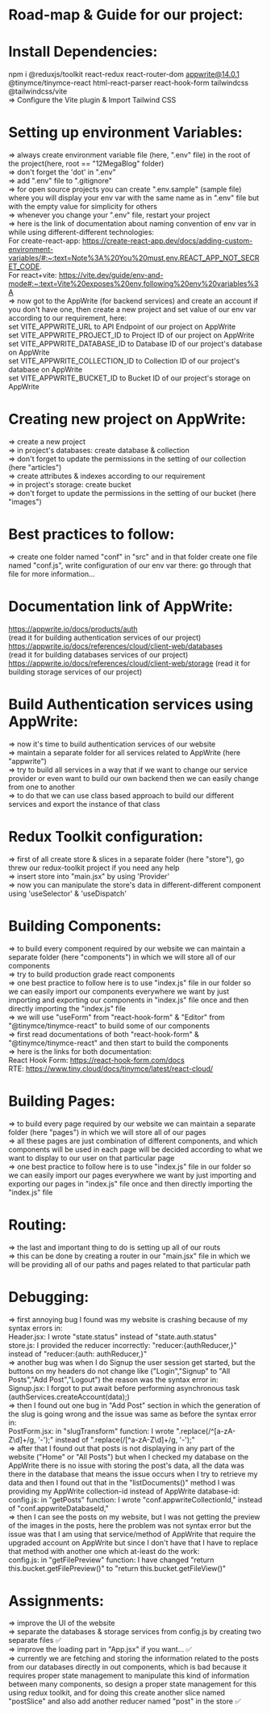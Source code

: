 # Road-map & Guide for our project:

# Install Dependencies:
npm i @reduxjs/toolkit react-redux react-router-dom appwrite@14.0.1 @tinymce/tinymce-react html-react-parser react-hook-form tailwindcss @tailwindcss/vite <br>
=> Configure the Vite plugin & Import Tailwind CSS

# Setting up environment Variables:
=> always create environment variable file (here, ".env" file) in the root of the project(here, root == "12MegaBlog" folder) <br>
=> don't forget the 'dot' in ".env" <br>
=> add ".env" file to ".gitignore" <br>
=> for open source projects you can create ".env.sample" (sample file) where you will display your env var with the same name as in ".env" file but with the empty value for simplicity for others <br>
=> whenever you change your ".env" file, restart your project <br>
=> here is the link of documentation about naming convention of env var in while using different-different technologies: <br>
For create-react-app: https://create-react-app.dev/docs/adding-custom-environment-variables/#:~:text=Note%3A%20You%20must,env.REACT_APP_NOT_SECRET_CODE. <br>
For react+vite: https://vite.dev/guide/env-and-mode#:~:text=Vite%20exposes%20env,following%20env%20variables%3A <br>
=> now got to the AppWrite (for backend services) and create an account if you don't have one, then create a new project and set value of our env var according to our requirement, here: <br>
set VITE_APPWRITE_URL to API Endpoint of our project on AppWrite <br>
set VITE_APPWRITE_PROJECT_ID to Project ID of our project on AppWrite <br>
set VITE_APPWRITE_DATABASE_ID to Database ID of our project's database on AppWrite <br>
set VITE_APPWRITE_COLLECTION_ID to Collection ID of our project's database on AppWrite <br>
set VITE_APPWRITE_BUCKET_ID to Bucket ID of our project's storage on AppWrite <br>

# Creating new project on AppWrite:
=> create a new project <br>
=> in project's databases: create database & collection <br>
=> don't forget to update the permissions in the setting of our collection (here "articles") <br>
=> create attributes & indexes according to our requirement <br>
=> in project's storage: create bucket <br>
=> don't forget to update the permissions in the setting of our bucket (here "images") <br>

# Best practices to follow:
=> create one folder named "conf" in "src" and in that folder create one file named "conf.js", write configuration of our env var there: go through that file for more information... <br>

# Documentation link of AppWrite:
https://appwrite.io/docs/products/auth <br>
(read it for building authentication services of our project) <br>
https://appwrite.io/docs/references/cloud/client-web/databases <br>
(read it for building databases services of our project) <br>
https://appwrite.io/docs/references/cloud/client-web/storage
(read it for building storage services of our project) <br>

# Build Authentication services using AppWrite:
=> now it's time to build authentication services of our website <br>
=> maintain a separate folder for all services related to AppWrite (here "appwrite") <br>
=> try to build all services in a way that if we want to change our service provider or even want to build our own backend then we can easily change from one to another <br>
=> to do that we can use class based approach to build our different services and export the instance of that class

# Redux Toolkit configuration:
=> first of all create store & slices in a separate folder (here "store"), go threw our redux-toolkit project if you need any help <br>
=> insert store into "main.jsx" by using 'Provider' <br>
=> now you can manipulate the store's data in different-different component using 'useSelector' & 'useDispatch'

# Building Components:
=> to build every component required by our website we can maintain a separate folder (here "components") in which we will store all of our components <br>
=> try to build production grade react components <br>
=> one best practice to follow here is to use "index.js" file in our folder so we can easily import our components everywhere we want by just importing and exporting our components in "index.js" file once and then directly importing the "index.js" file <br>
=> we will use "useForm" from "react-hook-form" & "Editor" from "@tinymce/tinymce-react" to build some of our components <br>
=> first read documentations of both "react-hook-form" & "@tinymce/tinymce-react" and then start to build the components <br>
=> here is the links for both documentation: <br>
React Hook Form: https://react-hook-form.com/docs <br>
RTE: https://www.tiny.cloud/docs/tinymce/latest/react-cloud/

# Building Pages:
=> to build every page required by our website we can maintain a separate folder (here "pages") in which we will store all of our pages <br>
=> all these pages are just combination of different components, and which components will be used in each page will be decided according to what we want to display to our user on that particular page <br>
=> one best practice to follow here is to use "index.js" file in our folder so we can easily import our pages everywhere we want by just importing and exporting our pages in "index.js" file once and then directly importing the "index.js" file

# Routing:
=> the last and important thing to do is setting up all of our routs <br>
=> this can be done by creating a router in our "main.jsx" file in which we will be providing all of our paths and pages related to that particular path

# Debugging:

=> first annoying bug I found was my website is crashing because of my syntax errors in: <br>
Header.jsx: I wrote "state.status" instead of "state.auth.status" <br>
store.js: I provided the reducer incorrectly: "reducer:{authReducer,}" instead of "reducer:{auth: authReducer,}" <br>
=> another bug was when I do Signup the user session get started, but the buttons on my headers do not change like ("Login","Signup" to "All Posts","Add Post","Logout") the reason was the syntax error in: <br>
Signup.jsx: I forgot to put await before performing asynchronous task (authServices.createAccount(data);) <br>
=> then I found out one bug in "Add Post" section in which the generation of the slug is going wrong and the issue was same as before the syntax error in: <br>
PostForm.jsx: in "slugTransform" function: I wrote ".replace(/^[a-zA-Z\d]+/g, '-');" instead of ".replace(/[^a-zA-Z\d]+/g, '-');" <br>
=> after that I found out that posts is not displaying in any part of the website ("Home" or "All Posts") but when I checked my database on the AppWrite there is no issue with storing the post's data, all the data was there in the database that means the issue occurs when I try to retrieve my data and then I found out that in the "listDocuments()" method I was providing my AppWrite collection-id instead of AppWrite database-id: <br>
config.js: in "getPosts" function: I wrote "conf.appwriteCollectionId," instead of "conf.appwriteDatabaseId," <br>
=> then I can see the posts on my website, but I was not getting the preview of the images in the posts, here the problem was not syntax error but the issue was that I am using that service/method of AppWrite that require the upgraded account on AppWrite but since I don't have that I have to replace that method with another one which at-least do the work: <br>
config.js: in "getFilePreview" function: I have changed "return this.bucket.getFilePreview()" to "return this.bucket.getFileView()"

# Assignments:

=> improve the UI of the website <br>
=> separate the databases & storage services from config.js by creating two separate files ✅ <br>
=> improve the loading part in "App.jsx" if you want... ✅ <br>
=> currently we are fetching and storing the information related to the posts from our databases directly in out components, which is bad because it requires proper state management to manipulate this kind of information between many components, so design a proper state management for this using redux toolkit, and for doing this create another slice named "postSlice" and also add another reducer named "post" in the store ✅
<br>